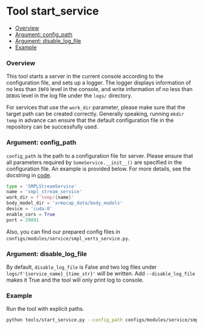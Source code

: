 # Tool start_service

- [Overview](#overview)
- [Argument: config_path](#argument-config_path)
- [Argument: disable_log_file](#argument-disable_log_file)
- [Example](#example)

### Overview

This tool starts a server in the current console according to the configuration file, and sets up a logger. The logger displays information of no less than `INFO` level in the console, and write information of no less than `DEBUG` level in the log file under the `logs/` directory.

For services that use the `work_dir` parameter, please make sure that the target path can be created correctly. Generally speaking, running `mkdir temp` in advance can ensure that the default configuration file in the repository can be successfully used.

### Argument: config_path

`config_path` is the path to a configuration file for server. Please ensure that all parameters required by `SomeService.__init__()` are specified in the configuration file. An example is provided below. For more details, see the docstring in [code](../../../xrmocap/service/base_flask_service.py).

```python
type = 'SMPLStreamService'
name = 'smpl_stream_service'
work_dir = f'temp/{name}'
body_model_dir = 'xrmocap_data/body_models'
device = 'cuda:0'
enable_cors = True
port = 29091
```

Also, you can find our prepared config files in `configs/modules/service/smpl_verts_service.py`.

### Argument: disable_log_file

By default, `disable_log_file` is False and two log files under `logs/f'{service_name}_{time_str}'` will be written. Add `--disable_log_file` makes it True and the tool will only print log to console.

### Example

Run the tool with explicit paths.

```bash
python tools/start_service.py --config_path configs/modules/service/smpl_verts_service.py
```

